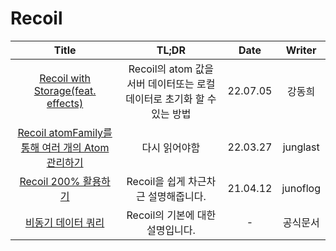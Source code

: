 # Recoil

|                                                                Title                                                                |                                  TL;DR                                  |   Date   |  Writer  |
| :---------------------------------------------------------------------------------------------------------------------------------: | :---------------------------------------------------------------------: | :------: | :------: |
|  <a href="https://tech.osci.kr/2022/07/05/recoil-react-js-state-management/" target="_blank">Recoil with Storage(feat. effects)<a>  | Recoil의 atom 값을 서버 데이터또는 로컬 데이터로 초기화 할 수 있는 방법 | 22.07.05 |  강동희  |
|   <a href="https://junglast.com/blog/recoil-atomfamily-atom" target="_blank">Recoil atomFamily를 통해 여러 개의 Atom 관리하기<a>    |                              다시 읽어야함                              | 22.03.27 | junglast |
| <a href="https://velog.io/@juno7803/Recoil-Recoil-200-%ED%99%9C%EC%9A%A9%ED%95%98%EA%B8%B0" target="_blank">Recoil 200% 활용하기<a> |                  Recoil을 쉽게 차근차근 설명해줍니다.                   | 21.04.12 | junoflog |
|           <a href="https://recoiljs.org/ko/docs/guides/asynchronous-data-queries/" target="_blank">비동기 데이터 쿼리<a>            |                    Recoil의 기본에 대한 설명입니다.                     |    -     | 공식문서 |
